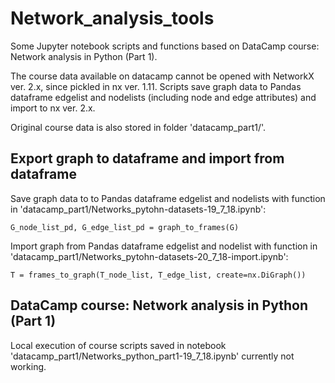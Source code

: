 # Network_analysis_tools
Some Jupyter notebook scripts and functions based on DataCamp course: Network analysis in Python (Part 1).

The course data available on datacamp cannot be opened with NetworkX ver. 2.x, since pickled in nx ver. 1.11. Scripts save graph data to Pandas dataframe edgelist and nodelists (including node and edge attributes) and import to nx ver. 2.x. 

Original course data is also stored in folder 'datacamp_part1/'.

## Export graph to dataframe and import from dataframe
Save graph data to to Pandas dataframe edgelist and nodelists with function in 'datacamp_part1/Networks_pytohn-datasets-19_7_18.ipynb':

`G_node_list_pd, G_edge_list_pd = graph_to_frames(G)`

Import graph from Pandas dataframe edgelist and nodelist with function in 'datacamp_part1/Networks_pytohn-datasets-20_7_18-import.ipynb':

`T = frames_to_graph(T_node_list, T_edge_list, create=nx.DiGraph())`

## DataCamp course: Network analysis in Python (Part 1)

Local execution of course scripts saved in notebook 'datacamp_part1/Networks_python_part1-19_7_18.ipynb' currently not working.
